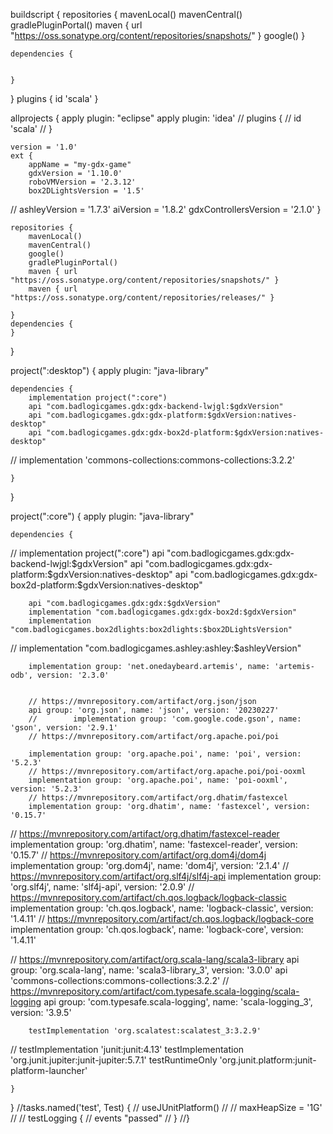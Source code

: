 buildscript {
    repositories {
        mavenLocal()
        mavenCentral()
        gradlePluginPortal()
        maven { url "https://oss.sonatype.org/content/repositories/snapshots/" }
        google()
    }

    dependencies {


    }
}
plugins {
    id 'scala'
}

allprojects {
    apply plugin: "eclipse"
    apply plugin: 'idea'
//    plugins {
//        id 'scala'
//    }


    version = '1.0'
    ext {
        appName = "my-gdx-game"
        gdxVersion = '1.10.0'
        roboVMVersion = '2.3.12'
        box2DLightsVersion = '1.5'
//        ashleyVersion = '1.7.3'
        aiVersion = '1.8.2'
        gdxControllersVersion = '2.1.0'
    }

    repositories {
        mavenLocal()
        mavenCentral()
        google()
        gradlePluginPortal()
        maven { url "https://oss.sonatype.org/content/repositories/snapshots/" }
        maven { url "https://oss.sonatype.org/content/repositories/releases/" }

    }
    dependencies {
    }
}

project(":desktop") {
    apply plugin: "java-library"


    dependencies {
        implementation project(":core")
        api "com.badlogicgames.gdx:gdx-backend-lwjgl:$gdxVersion"
        api "com.badlogicgames.gdx:gdx-platform:$gdxVersion:natives-desktop"
        api "com.badlogicgames.gdx:gdx-box2d-platform:$gdxVersion:natives-desktop"


//    implementation 'commons-collections:commons-collections:3.2.2'

    }
}


project(":core") {
    apply plugin: "java-library"

    dependencies {
//        implementation project(":core")
        api "com.badlogicgames.gdx:gdx-backend-lwjgl:$gdxVersion"
        api "com.badlogicgames.gdx:gdx-platform:$gdxVersion:natives-desktop"
        api "com.badlogicgames.gdx:gdx-box2d-platform:$gdxVersion:natives-desktop"

        api "com.badlogicgames.gdx:gdx:$gdxVersion"
        implementation "com.badlogicgames.gdx:gdx-box2d:$gdxVersion"
        implementation "com.badlogicgames.box2dlights:box2dlights:$box2DLightsVersion"
//        implementation "com.badlogicgames.ashley:ashley:$ashleyVersion"

        implementation group: 'net.onedaybeard.artemis', name: 'artemis-odb', version: '2.3.0'


        // https://mvnrepository.com/artifact/org.json/json
        api group: 'org.json', name: 'json', version: '20230227'
        //        implementation group: 'com.google.code.gson', name: 'gson', version: '2.9.1'
        // https://mvnrepository.com/artifact/org.apache.poi/poi

        implementation group: 'org.apache.poi', name: 'poi', version: '5.2.3'
        // https://mvnrepository.com/artifact/org.apache.poi/poi-ooxml
        implementation group: 'org.apache.poi', name: 'poi-ooxml', version: '5.2.3'
        // https://mvnrepository.com/artifact/org.dhatim/fastexcel
        implementation group: 'org.dhatim', name: 'fastexcel', version: '0.15.7'
// https://mvnrepository.com/artifact/org.dhatim/fastexcel-reader
        implementation group: 'org.dhatim', name: 'fastexcel-reader', version: '0.15.7'
// https://mvnrepository.com/artifact/org.dom4j/dom4j
        implementation group: 'org.dom4j', name: 'dom4j', version: '2.1.4'
// https://mvnrepository.com/artifact/org.slf4j/slf4j-api
        implementation group: 'org.slf4j', name: 'slf4j-api', version: '2.0.9'
        // https://mvnrepository.com/artifact/ch.qos.logback/logback-classic
        implementation group: 'ch.qos.logback', name: 'logback-classic', version: '1.4.11'
// https://mvnrepository.com/artifact/ch.qos.logback/logback-core
        implementation group: 'ch.qos.logback', name: 'logback-core', version: '1.4.11'


// https://mvnrepository.com/artifact/org.scala-lang/scala3-library
        api group: 'org.scala-lang', name: 'scala3-library_3', version: '3.0.0'
        api 'commons-collections:commons-collections:3.2.2'
// https://mvnrepository.com/artifact/com.typesafe.scala-logging/scala-logging
        api group: 'com.typesafe.scala-logging', name: 'scala-logging_3', version: '3.9.5'

        testImplementation 'org.scalatest:scalatest_3:3.2.9'
//        testImplementation 'junit:junit:4.13'
        testImplementation 'org.junit.jupiter:junit-jupiter:5.7.1'
        testRuntimeOnly 'org.junit.platform:junit-platform-launcher'

    }
}
//tasks.named('test', Test) {
//    useJUnitPlatform()
//
//    maxHeapSize = '1G'
//
//    testLogging {
//        events "passed"
//    }
//}